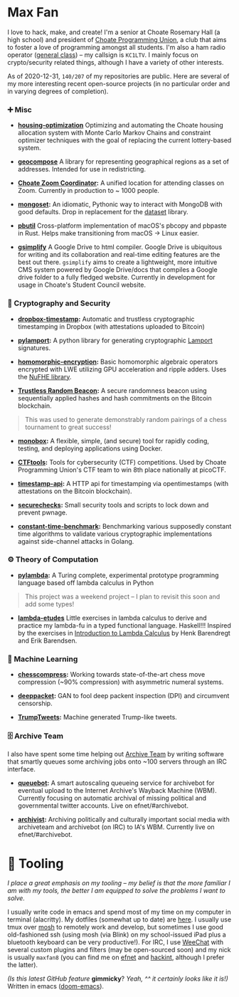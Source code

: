 # Max Fan
I love to hack, make, and create! 
I'm a senior at Choate Rosemary Hall (a high school) and president of [Choate Programming Union](https://cpu.party), a club that aims to foster a love of programming amongst all students.
I'm also a ham radio operator ([general class](http://www.arrl.org/ham-radio-licenses)) – my callsign is `KC1LTV`. 
I mainly focus on crypto/security related things, although I have a variety of other interests.

As of 2020-12-31, `140/207` of my repositories are public. Here are several of my more interesting recent open-source projects (in no particular order and in varying degrees of completion).

### ➕ Misc
- **[housing-optimization](https://github.com/ChoateProgrammingUnion/housing-optimization)** Optimizing and automating the Choate housing allocation system with Monte Carlo Markov Chains and constraint optimizer techniques with the goal of replacing the current lottery-based system.

- **[geocompose](https://github.com/InnovativeInventor/geocompose)** A library for representing geographical regions as a set of addresses. Intended for use in redistricting.

- **[Choate Zoom Coordinator](https://github.com/ChoateProgrammingUnion/zoom-coordinator):** A unified location for attending classes on Zoom. Currently in production to ~ 1000 people.

- **[mongoset](https://github.com/TadpoleTutoring/mongoset):** An idiomatic, Pythonic way to interact with MongoDB with good defaults. Drop in replacement for the [dataset](https://github.com/pudo/dataset) library.

- **[pbutil](https://github.com/InnovativeInventor/pbutil)** Cross-platform implementation of macOS's pbcopy and pbpaste in Rust. Helps make transitioning from macOS -> Linux easier.

- **[gsimplify](https://github.com/ChoateProgrammingUnion/gsimplify)** A Google Drive to html compiler. Google Drive is ubiquitous for writing and its collaboration and real-time editing features are the best out there. `gsimplify` aims to create a lightweight, more intuitive CMS system powered by Google Drive/docs that compiles a Google drive folder to a fully fledged website. Currently in development for usage in Choate's Student Council website.


### 🔑 Cryptography and Security
- **[dropbox-timestamp](https://github.com/InnovativeInventor/dropbox-timestamp):** Automatic and trustless cryptographic timestamping in Dropbox (with attestations uploaded to Bitcoin) 

- **[pylamport](https://github.com/InnovativeInventor/pylamport):** A python library for generating cryptographic [Lamport](https://en.wikipedia.org/wiki/Lamport_signature) signatures.

- **[homomorphic-encryption](https://github.com/InnovativeInventor/homomorphic-encryption):** Basic homomorphic algebraic operators encrypted with LWE utilizing GPU acceleration and ripple adders. Uses the [NuFHE library](https://github.com/nucypher/nufhe).

- **[Trustless Random Beacon](https://github.com/InnovativeInventor/random-tournament-beacon):** A secure randomness beacon using sequentially applied hashes and hash commitments on the Bitcoin blockchain.
> This was used to generate demonstrably random pairings of a chess tournament to great success! 

- **[monobox](https://github.com/InnovativeInventor/monobox):** A flexible, simple, (and secure) tool for rapidly coding, testing, and deploying applications using Docker.

- **[CTFtools](https://github.com/InnovativeInventor/CTFtools):** Tools for cybersecurity (CTF) competitions. Used by Choate Programming Union's CTF team to win 8th place nationally at picoCTF.

- **[timestamp-api](https://github.com/InnovativeInventor/timestamp-api):** A HTTP api for timestamping via opentimestamps (with attestations on the Bitcoin blockchain).

- **[securechecks](https://github.com/InnovativeInventor/securechecks):** Small security tools and scripts to lock down and prevent pwnage. 

- **[constant-time-benchmark](https://github.com/InnovativeInventor/constant-time-benchmark):** Benchmarking various supposedly constant time algorithms to validate various cryptographic implementations against side-channel attacks in Golang.

### ⚙️ Theory of Computation
- **[pylambda](https://github.com/InnovativeInventor/pylambda):** A Turing complete, experimental prototype programming language based off lambda calculus in Python 

> This project was a weekend project – I plan to revisit this soon and add some types!

- **[lambda-etudes](https://github.com/InnovativeInventor/lambda-etudes)**  Little exercises in lambda calculus to derive and practice my lambda-fu in a typed functional language. Haskell!!! Inspired by the exercises in [Introduction to Lambda Calculus](http://www.cse.chalmers.se/research/group/logic/TypesSS05/Extra/geuvers.pdf) by Henk Barendregt and Erik Barendsen.


### 📖 Machine Learning
- **[chesscompress](https://github.com/InnovativeInventor/chesscompress):** Working towards state-of-the-art chess move compression (~90% compression) with asymmetric numeral systems.

- **[deeppacket](https://github.com/InnovativeInventor/deeppacket):** GAN to fool deep packent inspection (DPI) and circumvent censorship.

- **[TrumpTweets](https://github.com/InnovativeInventor/TrumpTweet):** Machine generated Trump-like tweets.


### 🗄️ Archive Team
I also have spent some time helping out [Archive Team](https://www.archiveteam.org/) by writing software that smartly queues some archiving jobs onto ~100 servers through an IRC interface.

- **[queuebot](https://github.com/InnovativeInventor/queuebot):** A smart autoscaling queueing service for archivebot for eventual upload to the Internet Archive's Wayback Machine (WBM). Currently focusing on automatic archival of missing political and governmental twitter accounts. Live on efnet/#archivebot. 

- **[archivist](https://github.com/InnovativeInventor/archivist):**  Archiving politically and culturally important social media with archiveteam and archivebot (on IRC) to IA's WBM. Currently live on efnet/#archivebot. 

# 🧰 Tooling
*I place a great emphasis on my tooling – my belief is that the more familiar I am with my tools, the better I am equipped to solve the problems I want to solve.*

I usually write code in emacs and spend most of my time on my computer in terminal (alacritty). My dotfiles (somewhat up to date) are [here](https://github.com/InnovativeInventor/dotfiles). 
I usually use tmux over [mosh](https://mosh.org/) to remotely work and develop, but sometimes I use good old-fashioned ssh (using mosh (via Blink) on my school-issued iPad plus a bluetooth keyboard can be very productive!). 
For IRC, I use [WeeChat](https://weechat.org/) with several custom plugins and filters (may be open-sourced soon) and my nick is usually `maxfan8` (you can find me on [efnet](http://www.efnet.org/) and [hackint](https://hackint.org/), although I prefer the latter).

*(Is this latest GitHub feature* **gimmicky**? *Yeah, ^^ it certainly looks like it is!)* Written in emacs ([doom-emacs](https://github.com/hlissner/doom-emacs)).
